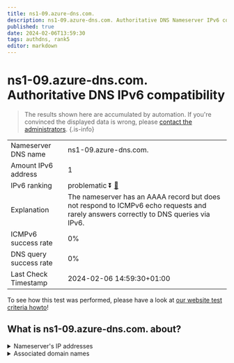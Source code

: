 ```yaml
---
title: ns1-09.azure-dns.com.
description: ns1-09.azure-dns.com. Authoritative DNS Nameserver IPv6 compatibility
published: true
date: 2024-02-06T13:59:30
tags: authdns, rank5
editor: markdown
---
```


# ns1-09.azure-dns.com. Authoritative DNS IPv6 compatibility

> The results shown here are accumulated by automation. If you're convinced the displayed data is wrong, please [contact the administrators](/howto/chat). 
{.is-info}




|   |   |
| - | - |
| Nameserver DNS name | ns1-09.azure-dns.com.
| Amount IPv6 address | 1
| IPv6 ranking | problematic :arrow_double_down: [🔗](/howto/ranking) |
| Explanation | The nameserver has an AAAA record but does not respond to ICMPv6 echo requests and rarely answers correctly to DNS queries via IPv6. |
| ICMPv6 success rate | 0%|
| DNS query success rate | 0% |
| Last Check Timestamp | 2024-02-06 14:59:30+01:00 |

To see how this test was performed, please have a look at [our website test criteria howto](/howto/testcriteria/authdns)!


## What is ns1-09.azure-dns.com. about?




<details>
<summary>Nameserver's IP addresses</summary>

2603:1061:0:700::9

</details>



<details>
<summary>Associated domain names</summary>

www.marca.com

</details>
